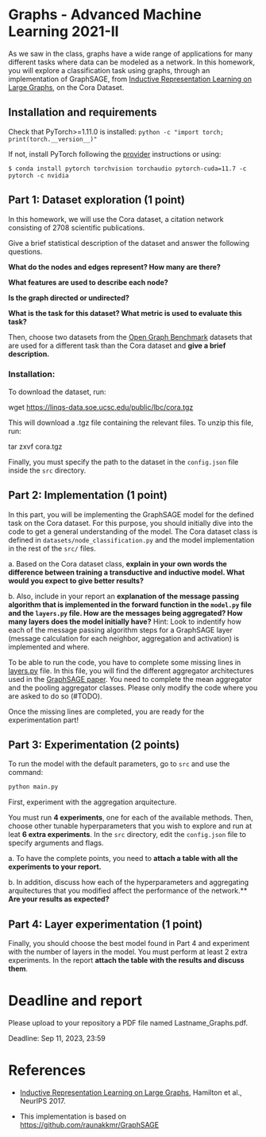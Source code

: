 # Graphs - Advanced Machine Learning 2021-II

As we saw in the class, graphs have a wide range of applications for many different tasks where data can be modeled as a network.
In this homework, you will explore a classification task using graphs, through an implementation of GraphSAGE, from [Inductive Representation Learning on Large Graphs](http://papers.nips.cc/paper/6703-inductive-representation-learning-on-large-graphs), on the Cora Dataset.


## Installation and requirements

Check that PyTorch>=1.11.0 is installed: `python -c "import torch; print(torch.__version__)"`

If not, install PyTorch following the [provider](https://pytorch.org) instructions or using: 

``` $ conda install pytorch torchvision torchaudio pytorch-cuda=11.7 -c pytorch -c nvidia ```

## Part 1: Dataset exploration (1 point)

In this homework, we will use the Cora dataset, a citation network consisting of 2708 scientific publications.

Give a brief statistical description of the dataset and answer the following questions.

**What do the nodes and edges represent? How many are there?**

**What features are used to describe each node?**

**Is the graph directed or undirected?**

**What is the task for this dataset? What metric is used to evaluate this task?**

Then, choose two datasets from the [Open Graph Benchmark](https://ogb.stanford.edu/) datasets that are used for a different task than the Cora dataset and **give a brief description.** 


### Installation:

To download the dataset, run:

wget https://linqs-data.soe.ucsc.edu/public/lbc/cora.tgz

This will download a .tgz file containing the relevant files. To unzip this file, run:

tar zxvf cora.tgz

Finally, you must specify the path to the dataset in the `config.json` file inside the `src` directory.

## Part 2: Implementation (1 point)

In this part, you will be implementing the GraphSAGE model for the defined task on the Cora dataset. For this purpose, you should initially dive into the code to get a general understanding of the model. The Cora dataset class is defined in `datasets/node_classification.py` and the model implementation in the rest of the `src/` files. 

a. Based on the Cora dataset class, **explain in your own words the difference between training a transductive and inductive model. What would you expect to give better results?**

b. Also, include in your report an **explanation of the message passing algorithm that is implemented in the forward function in the `model.py` file and the `layers.py` file. How are the messages being aggregated?  How many layers does the model initially have?** Hint: Look to indentify how each of the message passing algorithm steps for a GraphSAGE layer (message calculation for each neighbor, aggregation and activation) is implemented and where. 

To be able to run the code, you have to complete some missing lines in [layers.py](src/layers.py) file. In this file, you will find the different aggregator architectures used in the [GraphSAGE paper](http://papers.nips.cc/paper/6703-inductive-representation-learning-on-large-graphs). You need to complete the mean aggregator and the pooling aggregator classes. Please only modify the code where you are asked to do so (#TODO).

Once the missing lines are completed, you are ready for the experimentation part!

## Part 3: Experimentation (2 points)

To run the model with the default parameters, go to `src` and use the command: 

```python
python main.py
```

First, experiment with the aggregation arquitecture. 

You must run **4 experiments**, one for each of the available methods.  Then, choose other tunable hyperparameters that you wish to explore and run at leat **6 extra experiments**. In the `src` directory, edit the `config.json` file to specify arguments and flags.

a. To have the complete points, you need to **attach a table with all the experiments to your report.** 

b. In addition, discuss how each of the hyperparameters and aggregating arquitectures that you modified affect the performance of the network.** **Are your results as expected?**

## Part 4: Layer experimentation (1 point)

Finally, you should choose the best model found in Part 4 and experiment with the number of layers in the model. You must perform at least 2 extra experiments. In the report **attach the table with the results and discuss them**.

# Deadline and report

Please upload to your repository a PDF file named Lastname_Graphs.pdf.

Deadline: Sep 11, 2023, 23:59

# References

* [Inductive Representation Learning on Large Graphs](http://papers.nips.cc/paper/6703-inductive-representation-learning-on-large-graphs), Hamilton et al., NeurIPS 2017.

* This implementation is based on https://github.com/raunakkmr/GraphSAGE



